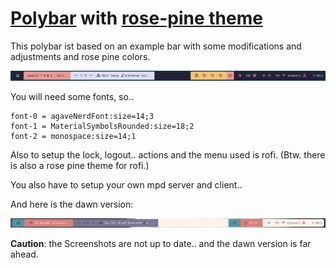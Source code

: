 # [Polybar](https://github.com/polybar/polybar) with [rose-pine theme](https://rosepinetheme.com/)

This polybar ist based on an example bar with some modifications and adjustments and rose pine colors.

![Screenshot](./assets/screenshot.png)

You will need some fonts, so..

```
font-0 = agaveNerdFont:size=14;3
font-1 = MaterialSymbolsRounded:size=18;2
font-2 = monospace:size=14;1
```

Also to setup the lock, logout.. actions and the menu used is rofi.
(Btw. there is also a rose pine theme for rofi.)

You also have to setup your own mpd server and client..

And here is the dawn version:

![Screenshot](./assets/screenshot_dawn.png)

**Caution**: the Screenshots are not up to date.. and the dawn version is far ahead.
